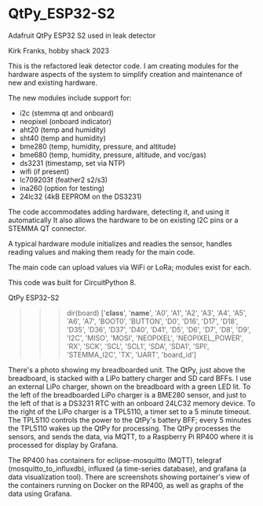 # QtPy_ESP32-S2
Adafruit QtPy ESP32 S2 used in leak detector

Kirk Franks, hobby shack 2023

This is the refactored leak detector code. I am creating modules for the
hardware aspects of the system to simplify creation and maintenance of
new and existing hardware.

The new modules include support for:
- i2c       (stemma qt and onboard)
- neopixel  (onboard indicator)
- aht20     (temp and humidity)
- sht40     (temp and humidity)
- bme280    (temp, humidity, pressure, and altitude)
- bme680    (temp, humidity, pressure, altitude, and voc/gas)
- ds3231    (timestamp, set via NTP)
- wifi      (if present)
- lc709203f (feather2 s2/s3)
- ina260    (option for testing)
- 24lc32    (4kB EEPROM on the DS3231)

The code accommodates adding hardware, detecting it, and using it automatically
It also allows the hardware to be on existing I2C pins or a STEMMA QT connector.

A typical hardware module initializes and readies the sensor, handles reading
values and making them ready for the main code.

The main code can upload values via WiFi or LoRa; modules exist for each.

This code was built for CircuitPython 8.

QtPy ESP32-S2
>>> dir(board)
    ['__class__', '__name__', 'A0', 'A1', 'A2', 'A3', 'A4', 'A5', 'A6', 'A7',
    'BOOT0', 'BUTTON', 'D0', 'D16', 'D17', 'D18', 'D35', 'D36', 'D37', 'D40',
    'D41', 'D5', 'D6', 'D7', 'D8', 'D9', 'I2C', 'MISO', 'MOSI', 'NEOPIXEL',
    'NEOPIXEL_POWER', 'RX', 'SCK', 'SCL', 'SCL1', 'SDA', 'SDA1', 'SPI',
    'STEMMA_I2C', 'TX', 'UART', 'board_id']
>>>

There's a photo showing my breadboarded unit. The QtPy, just above the breadboard, is 
stacked with a LiPo battery charger and SD card BFFs. I use an external LiPo charger, 
shown on the breadboard with a green LED lit. To the left of the breadboarded LiPo 
charger is a BME280 sensor, and just to the left of that is a DS3231 RTC with an onboard 
24LC32 memory device. To the right of the LiPo charger is a TPL5110, a timer set to a 
5 minute timeout. The TPL5110 controls the power to the QtPy's battery BFF; every 5 
minutes the TPL5110 wakes up the QtPy for processing. The QtPy processes the sensors, 
and sends the data, via MQTT, to a Raspberry Pi RP400 where it is processed for display 
by Grafana.

The RP400 has containers for eclipse-mosquitto (MQTT), telegraf (mosquitto_to_influxdb),
influxed (a time-series database), and grafana (a data visualization tool). There are 
screenshots showing portainer's view of the containers running on Docker on the RP400,
as well as graphs of the data using Grafana.

